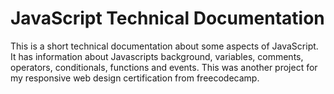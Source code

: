 # JavaScript Technical Documentation

This is a short technical documentation about some aspects of JavaScript. It has information about Javascripts background, variables, comments,
operators, conditionals, functions and events. This was another project for my responsive web design certification from freecodecamp.
